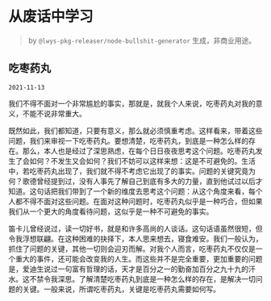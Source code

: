 # 从废话中学习

> by `@lwys-pkg-releaser/node-bullshit-generator` 生成，非商业用途。

## 吃枣药丸

`2021-11-13`

我们不得不面对一个非常尴尬的事实，那就是，就我个人来说，吃枣药丸对我的意义，不能不说非常重大。

既然如此，我们都知道，只要有意义，那么就必须慎重考虑。这样看来，带着这些问题，我们来审视一下吃枣药丸。要想清楚，吃枣药丸，到底是一种怎么样的存在。那么，本人也是经过了深思熟虑，在每个日日夜夜思考这个问题。吃枣药丸发生了会如何？不发生又会如何？我们不妨可以这样来想：这是不可避免的。生活中，若吃枣药丸出现了，我们就不得不考虑它出现了的事实。问题的关键究竟为何？歌德曾经提到过，没有人事先了解自己到底有多大的力量，直到他试过以后才知道。这句话把我们带到了一个新的维度去思考这个问题：从这个角度来看，每个人都不得不面对这些问题。在面对这种问题时，吃枣药丸似乎是一种巧合，但如果我们从一个更大的角度看待问题，这似乎是一种不可避免的事实。

笛卡儿曾经说过，读一切好书，就是和许多高尚的人谈话。这句话语虽然很短，但令我浮想联翩。在这种困难的抉择下，本人思来想去，寝食难安。我们一般认为，抓住了问题的关键，其他一切则会迎刃而解。对我个人而言，吃枣药丸不仅仅是一个重大的事件，还可能会改变我的人生。而这些并不是完全重要，更加重要的问题是，爱迪生说过一句富有哲理的话，天才是百分之一的勤奋加百分之九十九的汗水。这不禁令我深思。了解清楚吃枣药丸到底是一种怎么样的存在，是解决一切问题的关键。一般来说，所谓吃枣药丸，关键是吃枣药丸需要如何写。